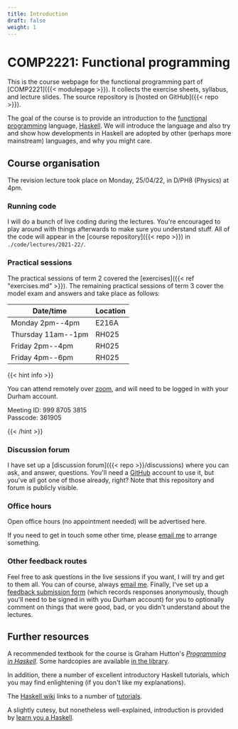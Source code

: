 ```yaml
---
title: Introduction
draft: false
weight: 1
---
```


# COMP2221: Functional programming

This is the course webpage for the functional programming part of
[COMP2221]({{< modulepage >}}). It collects the exercise sheets,
syllabus, and lecture slides. The source repository is [hosted on
GitHub]({{< repo >}}).

The goal of the course is to provide an introduction to the [functional
programming](https://en.wikipedia.org/wiki/Functional_programming)
language, [Haskell](https://www.haskell.org). We will introduce the
language and also try and show how developments in Haskell are adopted
by other (perhaps more mainstream) languages, and why you might care.

## Course organisation

The revision lecture took place on Monday, 25/04/22, in D/PH8 (Physics) at 4pm.

### Running code

I will do a bunch of live coding during the lectures. You're
encouraged to play around with things afterwards to make sure you
understand stuff. All of the code will appear in the [course
repository]({{< repo >}}) in `./code/lectures/2021-22/`.

### Practical sessions

The practical sessions of term 2 covered the [exercises]({{< ref
"exercises.md" >}}). The remaining practical sessions of term 3 cover the model exam and answers and take place as follows:

| Date/time          | Location |
|--------------------|----------|
| Monday 2pm--4pm    | E216A    |
| Thursday 11am--1pm | RH025    |
| Friday 2pm--4pm    | RH025    |
| Friday 4pm--6pm    | RH025    |


{{< hint info >}}

You can attend remotely over
[zoom](https://durhamuniversity.zoom.us/j/99987053815?pwd=OXBKeUp1ZDNMYmdTdHNaczM4UFJaQT09),
and will need to be logged in with your Durham account.

Meeting ID: 999 8705 3815  
Passcode: 361905

{{< /hint >}}

### Discussion forum

I have set up a [discussion forum]({{< repo >}}/discussions) where you
can ask, and answer, questions. You'll need a
[GitHub](https://github.com) account to use it, but you've all got one
of those already, right? Note that this repository and forum is
publicly visible.

### Office hours

Open office hours (no appointment needed) will be advertised here.

If you need to get in touch some other time, please [email
me](mailto:lawrence.mitchell@durham.ac.uk) to arrange something.

### Other feedback routes

Feel free to ask questions in the live sessions if you want, I will
try and get to them all. You can of course, always [email
me](mailto:lawrence.mitchell@durham.ac.uk). Finally, I've set up a
[feedback submission
form](https://forms.office.com/Pages/ResponsePage.aspx?id=i9hQcmhLKUW-RNWaLYpvlH6j_ORl2wpMpbvCR6TejgNUNU5HMkk0TDFGQTNKMTRTVTJFRlNCSjQwNi4u)
(which records responses anonymously, though you'll need to be signed
in with you Durham account) for you to optionally comment on things
that were good, bad, or you didn't understand about the lectures.

## Further resources

A recommended textbook for the course is Graham Hutton's [_Programming
in Haskell_](http://www.cs.nott.ac.uk/~pszgmh/pih.html). Some
hardcopies are available [in the
library](https://library.dur.ac.uk/record=b2094512~S1).

In addition, there a number of excellent introductory Haskell
tutorials, which you may find enlightening (if you don't like my
explanations).

The [Haskell wiki](https://wiki.haskell.org/) links to a number of
[tutorials](https://wiki.haskell.org/Learning_Haskell#Online_tutorials).

A slightly cutesy, but nonetheless well-explained, introduction is
provided by [learn you a Haskell](http://learnyouahaskell.com).
